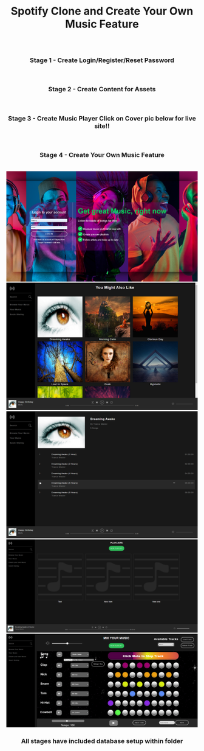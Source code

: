 <h1><b><p align="center">Spotify Clone and Create Your Own Music Feature</p></h1>
  <br />
  <h3><p align="center">Stage 1 - Create Login/Register/Reset Password</p></h3>
  <br />
  <h3><p align="center">Stage 2 - Create Content for Assets</p></h3>
  <br />
  <h3><p align="center">Stage 3 - Create Music Player Click on Cover pic below for live site!!</p></h3>
  <br />
    <h3><p align="center">Stage 4 - Create Your Own Music Feature</p></h3>
  <br />
<a target="_blank" href="http://spotified-clone.sarahshelley.x10host.com/"><img src="https://github.com/sargef/spotify-clone-in-stages/blob/master/Step%202%20-%20Spotify%20Clone%20-%20Content%20for%20Assets/assets/images/spotifyCover.png"></a>
  
<br />

<img src="https://github.com/sargef/spotify-clone-in-stages/blob/master/Step%202%20-%20Spotify%20Clone%20-%20Content%20for%20Assets/assets/images/Cover2nd.png">

<br />

<img src="https://github.com/sargef/spotify-clone-in-stages/blob/master/Step%202%20-%20Spotify%20Clone%20-%20Content%20for%20Assets/assets/images/2ndStage.png">

<br />

<img src="https://github.com/sargef/spotify-clone-in-stages/blob/master/Step%203%20-%20Spotify%20Clone%20-%20Music%20Player/assets/images/YourPlaylist.png">

<br />

<img src="https://github.com/sargef/spotify-clone-in-stages/blob/master/Step%204%20-%20Spotify%20Clone%20-%20Create%20Your%20Own%20Music%20Player-Recorder/assets/images/newMusic3.png">

<br />

<h3><p align="center">All stages have included database setup within folder
</p></h3>
<br />




